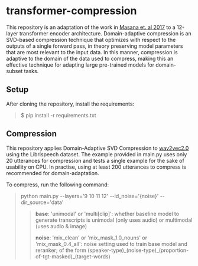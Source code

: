 # transformer-compression

This repository is an adaptation of the work in [Masana et. al 2017](https://openaccess.thecvf.com/content_ICCV_2017/papers/Masana_Domain-Adaptive_Deep_Network_ICCV_2017_paper.pdf) to a 12-layer transformer encoder architecture. Domain-adaptive compression is an SVD-based compression technique that optimizes with respect to the outputs of a single forward pass, in theory preserving model parameters that are most relevant to the input data. In this manner, compression is adaptive to the domain of the data used to compress, making this an effective technique for adapting large pre-trained models for domain-subset tasks.  

## Setup

After cloning the repository, install the requirements:
> $ pip install -r requirements.txt

## Compression

This repository applies Domain-Adaptive SVD Compression to [wav2vec2.0](https://arxiv.org/abs/2006.11477) using the Librispeech dataset. The example provided in main.py uses only 20 utterances for compression and tests a single example for the sake of usability on CPU. In practise, using at least 200 utterances to compress is recommended for domain-adaptation.

To compress, run the following command:
> python main.py --layers='9 10 11 12' --id_noise='{noise}' --dir_source='data'
> 
  >> **base**: 'unimodal' or 'multi[clip]': whether baseline model to generate transcripts is unimodal (only uses audio) or multimodal (uses audio & image)
>  > 
  >> **noise**: 'mix_clean' or 'mix_mask_1.0_nouns' or 'mix_mask_0.4_all': noise setting used to train base model and reranker; of the form (speaker-type)\_(noise-type)\_(proportion-of-tgt-masked)\_(target-words)

